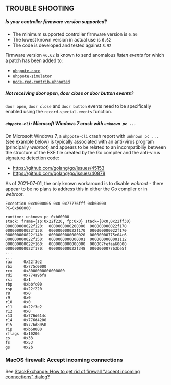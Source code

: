 ## TROUBLE SHOOTING

##### Is your controller firmware version supported?

- The minimum supported controller firmware version is `6.56`
- The lowest known version in actual use is `6.62`
- The code is developed and tested against `8.92`

Firmware version `v6.62` is known to send anomalous _listen events_ for which a patch has been added to:

- [`uhppote-core`](https://github.com/uhppoted/uhppote-core/blob/75a185a48184ecb68a07a09ebdd9ea1a8f96ba2c/encoding/UTO311-L0x/UT0311-L0x.go#L201-L204)
- [`uhppote-simulator`](https://github.com/uhppoted/uhppote-simulator/blob/f599512fb821c892a75786bbe4f35f6ebb4563d9/commands/run.go#L125-L134)
- [`node-red-contrib-uhppoted`](https://github.com/uhppoted/node-red-contrib-uhppoted/blob/74de32d62bee8097c03c9a1abc2bb45b0160f7b2/nodes/codec.js#L93-L100)

##### Not receiving _door open_, _door close_ or _door button_ events?

`door open`, `door close` and `door button` events need to be specifically enabled using the `record-special-events` function.


##### `uhppote-cli`: Microsoft Windows 7 crash with `unknown pc ...`

On Microsoft Windows 7, a `uhppote-cli` crash report with `unknown pc ...` (see example below) is typically associated
with an anti-virus program (principally _webroot_) and appears to be related to an incompatibiliy between the structure of
the EXE file created by the Go compiler and the anti-virus signature detection code:

- https://github.com/golang/go/issues/45153
- https://github.com/golang/go/issues/40878

As of 2021-07-01, the only known workaround is to disable _webroot_ - there appear to be no plans to address this in either
the Go compiler or in _webroot_.

```
Exception 0xc0000005 0x0 0x77776fff 0xb60000
PC=0xb60000

runtime: unknown pc 0xb60000
stack: frame={sp:0x22f220, fp:0x0} stack=[0x0,0x22ff30)
000000000022f120:  0000000000200000  000000000022f170
000000000022f130:  000000000022f170  000000000022f170
000000000022f140:  0000000000000020  00000000775e04c6
000000000022f150:  0000000000000001  0000000000001112
000000000022f160:  0000000000000000  000007fefaa60000
000000000022f170:  000000000022f348  000000007763be5f
...
...
rax     0x22f3e2
rbx     0x775c0000
rcx     0x8000000000000000
rdi     0x774a9bfa
rsi     0x1
rbp     0xbbfc00
rsp     0x22f220
r8      0x0
r9      0x0
r10     0x0
r11     0x22f3e2
r12     0x0
r13     0x776d614c
r14     0x776d4200
r15     0x776d8050
rip     0xb60000
rflags  0x10206
cs      0x33
fs      0x53
gs      0x2b
```

### MacOS firewall: Accept incoming connections

See [StackExchange: How to get rid of firewall "accept incoming connections" dialog?](https://apple.stackexchange.com/questions/3271/how-to-get-rid-of-firewall-accept-incoming-connections-dialog)


